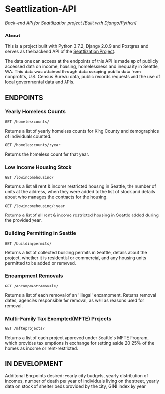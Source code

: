 # Seattlization-API
_Back-end API for Seattlization project [Built with Django/Python]_

### About
This is a project built with Python 3.7.2, Django 2.0.9 and Postgres and serves as the backend API of the [Seattlization Project](https://github.com/addisoncole/Seattlization "Seattlization"). 

The data one can access at the endpoints of this API is made up of publicly accessed data on income, housing, homelessness and inequality in Seattle, WA.
This data was attained through data scraping public data from nonprofits, U.S. Census Bureau data, public records requests and the use of local governmental data and APIs.

## ENDPOINTS

### Yearly Homeless Counts
```
GET /homelesscounts/
```
Returns a list of yearly homeless counts for King County and demographics of individuals counted.

```
GET /homelesscounts/:year
```
Returns the homeless count for that year.

### Low Income Housing Stock
```
GET /lowincomehousing/
```
Returns a list all rent & income restricted housing in Seattle, the number of units at the address, when they were added to the list of stock and details about who manages the contracts for the housing.

```
GET /lowincomehousing/:year
```
Returns a list of all rent & income restricted housing in Seattle added during the provided year.

### Building Permitting in Seattle
```
GET /buildingpermits/
```
Returns a list of collected building permits in Seattle, details about the project, whether it is residential or commercial, and any housing units permitted to be added or removed. 

### Encampment Removals
```
GET /encampmentremovals/
```
Returns a list of each removal of an 'illegal' encampment. Returns removal dates, agencies responsible for removal, as well as reasons used for removal. 

### Multi-Family Tax Exempted(MFTE) Projects
```
GET /mfteprojects/
```
Returns a list of each project approved under Seattle's MFTE Program, which provides tax emptions in exchange for setting aside 20-25% of the homes as income or rent-restricted.

## IN DEVELOPMENT

Additonal Endpoints desired: yearly city budgets, yearly distribution of incomes, number of death per year of individuals living on the street,  yearly data on stock of shelter beds provided by the city, GINI index by year
